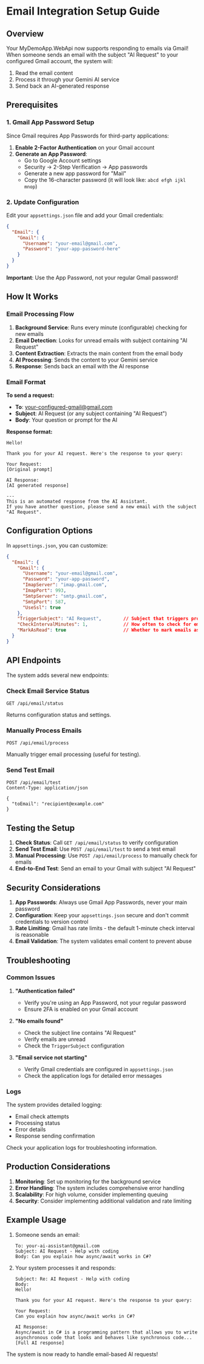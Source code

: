 # Email Integration Setup Guide

## Overview

Your MyDemoApp.WebApi now supports responding to emails via Gmail! When someone sends an email with the subject "AI Request" to your configured Gmail account, the system will:

1. Read the email content
2. Process it through your Gemini AI service
3. Send back an AI-generated response

## Prerequisites

### 1. Gmail App Password Setup

Since Gmail requires App Passwords for third-party applications:

1. **Enable 2-Factor Authentication** on your Gmail account
2. **Generate an App Password**:
   - Go to Google Account settings
   - Security → 2-Step Verification → App passwords
   - Generate a new app password for "Mail"
   - Copy the 16-character password (it will look like: `abcd efgh ijkl mnop`)

### 2. Update Configuration

Edit your `appsettings.json` file and add your Gmail credentials:

```json
{
  "Email": {
    "Gmail": {
      "Username": "your-email@gmail.com",
      "Password": "your-app-password-here"
    }
  }
}
```

**Important**: Use the App Password, not your regular Gmail password!

## How It Works

### Email Processing Flow

1. **Background Service**: Runs every minute (configurable) checking for new emails
2. **Email Detection**: Looks for unread emails with subject containing "AI Request"
3. **Content Extraction**: Extracts the main content from the email body
4. **AI Processing**: Sends the content to your Gemini service
5. **Response**: Sends back an email with the AI response

### Email Format

**To send a request:**
- **To**: your-configured-gmail@gmail.com
- **Subject**: AI Request (or any subject containing "AI Request")
- **Body**: Your question or prompt for the AI

**Response format:**
```
Hello!

Thank you for your AI request. Here's the response to your query:

Your Request:
[Original prompt]

AI Response:
[AI generated response]

---
This is an automated response from the AI Assistant.
If you have another question, please send a new email with the subject "AI Request".
```

## Configuration Options

In `appsettings.json`, you can customize:

```json
{
  "Email": {
    "Gmail": {
      "Username": "your-email@gmail.com",
      "Password": "your-app-password",
      "ImapServer": "imap.gmail.com",
      "ImapPort": 993,
      "SmtpServer": "smtp.gmail.com",
      "SmtpPort": 587,
      "UseSsl": true
    },
    "TriggerSubject": "AI Request",        // Subject that triggers processing
    "CheckIntervalMinutes": 1,             // How often to check for emails
    "MarkAsRead": true                     // Whether to mark emails as read after processing
  }
}
```

## API Endpoints

The system adds several new endpoints:

### Check Email Service Status
```
GET /api/email/status
```
Returns configuration status and settings.

### Manually Process Emails
```
POST /api/email/process
```
Manually trigger email processing (useful for testing).

### Send Test Email
```
POST /api/email/test
Content-Type: application/json

{
  "toEmail": "recipient@example.com"
}
```

## Testing the Setup

1. **Check Status**: Call `GET /api/email/status` to verify configuration
2. **Send Test Email**: Use `POST /api/email/test` to send a test email
3. **Manual Processing**: Use `POST /api/email/process` to manually check for emails
4. **End-to-End Test**: Send an email to your Gmail with subject "AI Request"

## Security Considerations

1. **App Passwords**: Always use Gmail App Passwords, never your main password
2. **Configuration**: Keep your `appsettings.json` secure and don't commit credentials to version control
3. **Rate Limiting**: Gmail has rate limits - the default 1-minute check interval is reasonable
4. **Email Validation**: The system validates email content to prevent abuse

## Troubleshooting

### Common Issues

1. **"Authentication failed"**
   - Verify you're using an App Password, not your regular password
   - Ensure 2FA is enabled on your Gmail account

2. **"No emails found"**
   - Check the subject line contains "AI Request"
   - Verify emails are unread
   - Check the `TriggerSubject` configuration

3. **"Email service not starting"**
   - Verify Gmail credentials are configured in `appsettings.json`
   - Check the application logs for detailed error messages

### Logs

The system provides detailed logging:
- Email check attempts
- Processing status
- Error details
- Response sending confirmation

Check your application logs for troubleshooting information.

## Production Considerations

1. **Monitoring**: Set up monitoring for the background service
2. **Error Handling**: The system includes comprehensive error handling
3. **Scalability**: For high volume, consider implementing queuing
4. **Security**: Consider implementing additional validation and rate limiting

## Example Usage

1. Someone sends an email:
   ```
   To: your-ai-assistant@gmail.com
   Subject: AI Request - Help with coding
   Body: Can you explain how async/await works in C#?
   ```

2. Your system processes it and responds:
   ```
   Subject: Re: AI Request - Help with coding
   Body: 
   Hello!

   Thank you for your AI request. Here's the response to your query:

   Your Request:
   Can you explain how async/await works in C#?

   AI Response:
   Async/await in C# is a programming pattern that allows you to write asynchronous code that looks and behaves like synchronous code...
   [Full AI response]
   ```

The system is now ready to handle email-based AI requests!